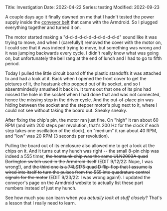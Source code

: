 Title: Investigation
Date: 2022-04-22
Series: testing
Modified: 2022-09-23

A couple days ago it finally dawned on me that I hadn't tested the power supply inside the [conveyor belt](/armdroid/page/images/conveyor.html) that came with the Armdroid. So I plugged everything together and turned it on.

The motor started making a "d-d-d-d-d-d-d-d-d-d-d-d" sound like it was trying to move, and when I (carefully!) removed the cover with the motor on, I could see that it was indeed trying to move, but something was wrong and it was jumping backwards every cycle. I didn't really know what was going on, but unfortunately the bell rang at the end of lunch and I had to go to fifth period.

Today I pulled the little circuit board off the plastic standoffs it was attached to and had a look at it. Back when I opened the front cover to get the pictures of it, the heatsunk chip popped out of its socket, and so I absentmindedly smushed it back in. It turns out that one of its pins had missed the hole in the socket when I had done that and was not connected, hence the missing step in the driver cycle. And the out-of-place pin was hiding between the socket and the stepper motor's plug next to it, where I could not see without taking the board out. Sneaky sneaky.

After fixing the chip's pin, the motor ran just fine. On "high" it ran about 60 RPM (and with 200 steps per revolution, that's 200 Hz for the clock if each step takes one oscillation of the clock), on "medium" it ran about 40 RPM, and "low" was 20 RPM (3 seconds per revolution).

Pulling the board out of its enclosure also allowed me to get a look at the chips on it. And it turns out my hunch was right -- the small 8-pin chip was indeed a 555 timer, ~~the heatsunk chip was the same ULN2003A quad Darlington switch used in the Armdroid itself~~ (EDIT 9/12/22: Nope, I was wrong!), and ~~the third one is a 74LS175 quad D flip-flop that I assume is wired into itself to turn the pulses from the 555 into quadrature control signals for the motor~~ (EDIT 9/23/22: I was wrong again!). I updated the conveyor's page on the Armdroid website to actually list these part numbers instead of just my hunch.

See how much you can learn when you *actually look at stuff closely*? That's a lesson that I really need to learn.
